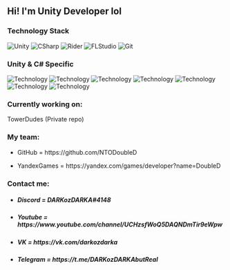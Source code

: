 ## Hi! I'm Unity Developer lol

### Technology Stack

![Unity](https://img.shields.io/badge/-Unity-090909?style=for-the-badge&logo=unity)
![CSharp](https://img.shields.io/badge/-CSharp-090909?style=for-the-badge&logo=csharp&logoColor=37E1FF)
![Rider](https://img.shields.io/badge/-Rider-090909?style=for-the-badge&logo=rider&logoColor=FF8F2D)
![FLStudio](https://img.shields.io/badge/-FL%20studio%20-090909?style=for-the-badge&logo=Apple%20Music)
![Git](https://img.shields.io/badge/-Git-090909?style=for-the-badge&logo=Git)

### Unity & C# Specific 

![Technology](https://img.shields.io/badge/-Addressables-090909?style=for-the-badge)
![Technology](https://img.shields.io/badge/-LINQ-090909?style=for-the-badge)
![Technology](https://img.shields.io/badge/-Odin-090909?style=for-the-badge)
![Technology](https://img.shields.io/badge/-Async-090909?style=for-the-badge)
![Technology](https://img.shields.io/badge/-UniRx-090909?style=for-the-badge)
![Technology](https://img.shields.io/badge/-Zenject-090909?style=for-the-badge)
![Technology](https://img.shields.io/badge/-Entitas-090909?style=for-the-badge)

### Currently working on:
TowerDudes (Private repo)

### My team:
- <p> GitHub = https://github.com/NTODoubleD
- <p> YandexGames = https://yandex.com/games/developer?name=DoubleD

### Contact me:
- <h5> Discord = DARKozDARKA#4148 </h5>
- <h5> Youtube = https://www.youtube.com/channel/UCHzsfWoQ5DAQNDmTir9eWpw </h5>
- <h5> VK = https://vk.com/darkozdarka </h5>
- <h5> Telegram = https://t.me/DARKozDARKAbutReal </h5>
